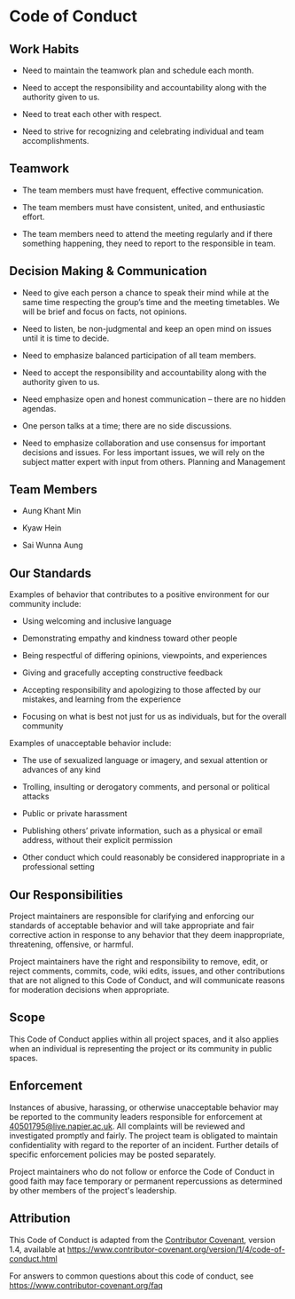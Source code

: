 # Code of Conduct

## Work Habits

* Need to maintain the teamwork plan and schedule each month.


* Need to accept the responsibility and accountability along with the authority given to us.

* Need to treat each other with respect.

* Need to strive for recognizing and celebrating individual and team accomplishments.

## Teamwork

* The team members must have frequent, effective communication.

* The team members must have consistent, united, and enthusiastic effort.

* The team members need to attend the meeting regularly and if there something happening, they need to report to the responsible in team.

## Decision Making & Communication

* Need to give each person a chance to speak their mind while at the same time respecting the group’s time and the meeting timetables. We will be brief and focus on facts, not opinions.

* Need to listen, be non-judgmental and keep an open mind on issues until it is time to decide.

* Need to emphasize balanced participation of all team members.

* Need to accept the responsibility and accountability along with the authority given to us.

* Need emphasize open and honest communication – there are no hidden agendas.

* One person talks at a time; there are no side discussions.

* Need to emphasize collaboration and use consensus for important decisions and issues. For less important issues, we will rely on the subject matter expert with input from others. Planning and Management

## Team Members

* Aung Khant Min

* Kyaw Hein

* Sai Wunna Aung

## Our Standards

Examples of behavior that contributes to a positive environment for our community include:

* Using welcoming and inclusive language

* Demonstrating empathy and kindness toward other people

* Being respectful of differing opinions, viewpoints, and experiences

* Giving and gracefully accepting constructive feedback

* Accepting responsibility and apologizing to those affected by our mistakes, and learning from the experience

* Focusing on what is best not just for us as individuals, but for the overall community

Examples of unacceptable behavior include:

* The use of sexualized language or imagery, and sexual attention or advances of any kind

* Trolling, insulting or derogatory comments, and personal or political attacks

* Public or private harassment

* Publishing others’ private information, such as a physical or email address, without their explicit permission

* Other conduct which could reasonably be considered inappropriate in a professional setting

## Our Responsibilities

Project maintainers are responsible for clarifying and enforcing our standards of acceptable behavior and will take appropriate and fair corrective action in response to any behavior that they deem inappropriate, threatening, offensive, or harmful.

Project maintainers have the right and responsibility to remove, edit, or reject comments, commits, code, wiki edits, issues, and other contributions that are not aligned to this Code of Conduct, and will communicate reasons for moderation decisions when appropriate.

## Scope

This Code of Conduct applies within all project spaces, and it also applies when an individual is representing the project or its community in public spaces.

## Enforcement

Instances of abusive, harassing, or otherwise unacceptable behavior may be reported to the community leaders responsible for enforcement at 40501795@live.napier.ac.uk. All complaints will be reviewed and investigated promptly and fairly. The project team is obligated to maintain confidentiality with regard to the reporter of an incident. Further details of specific enforcement policies may be posted separately.

Project maintainers who do not follow or enforce the Code of Conduct in good faith may face temporary or permanent repercussions as determined by other members of the project's leadership.

## Attribution

This Code of Conduct is adapted from the [Contributor Covenant][homepage], version 1.4,
available at https://www.contributor-covenant.org/version/1/4/code-of-conduct.html

[homepage]: https://www.contributor-covenant.org

For answers to common questions about this code of conduct, see
https://www.contributor-covenant.org/faq 
 